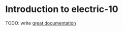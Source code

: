 # Introduction to electric-10

TODO: write [great documentation](http://jacobian.org/writing/what-to-write/)
